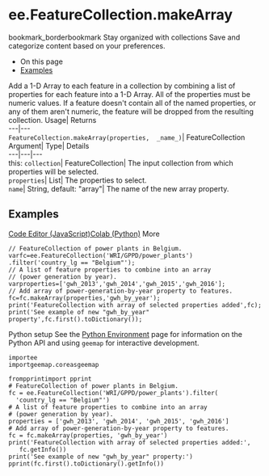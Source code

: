  
#  ee.FeatureCollection.makeArray 
bookmark_borderbookmark Stay organized with collections  Save and categorize content based on your preferences.
  * On this page
  * [Examples](https://developers.google.com/earth-engine/apidocs/ee-featurecollection-makearray#examples)


Add a 1-D Array to each feature in a collection by combining a list of properties for each feature into a 1-D Array. All of the properties must be numeric values. If a feature doesn't contain all of the named properties, or any of them aren't numeric, the feature will be dropped from the resulting collection. 
Usage| Returns  
---|---  
`FeatureCollection.makeArray(properties,  _name_)`| FeatureCollection  
Argument| Type| Details  
---|---|---  
this: `collection`| FeatureCollection| The input collection from which properties will be selected.  
`properties`| List| The properties to select.  
`name`| String, default: "array"| The name of the new array property.  
## Examples
[Code Editor (JavaScript)](https://developers.google.com/earth-engine/apidocs/ee-featurecollection-makearray#code-editor-javascript-sample)[Colab (Python)](https://developers.google.com/earth-engine/apidocs/ee-featurecollection-makearray#colab-python-sample) More
```
// FeatureCollection of power plants in Belgium.
varfc=ee.FeatureCollection('WRI/GPPD/power_plants')
.filter('country_lg == "Belgium"');
// A list of feature properties to combine into an array
// (power generation by year).
varproperties=['gwh_2013','gwh_2014','gwh_2015','gwh_2016'];
// Add array of power-generation-by-year property to features.
fc=fc.makeArray(properties,'gwh_by_year');
print('FeatureCollection with array of selected properties added',fc);
print('See example of new "gwh_by_year" property',fc.first().toDictionary());
```
Python setup
See the [ Python Environment](https://developers.google.com/earth-engine/guides/python_install) page for information on the Python API and using `geemap` for interactive development.
```
importee
importgeemap.coreasgeemap
```
```
frompprintimport pprint
# FeatureCollection of power plants in Belgium.
fc = ee.FeatureCollection('WRI/GPPD/power_plants').filter(
  'country_lg == "Belgium"')
# A list of feature properties to combine into an array
# (power generation by year).
properties = ['gwh_2013', 'gwh_2014', 'gwh_2015', 'gwh_2016']
# Add array of power-generation-by-year property to features.
fc = fc.makeArray(properties, 'gwh_by_year')
print('FeatureCollection with array of selected properties added:',
   fc.getInfo())
print('See example of new "gwh_by_year" property:')
pprint(fc.first().toDictionary().getInfo())
```

